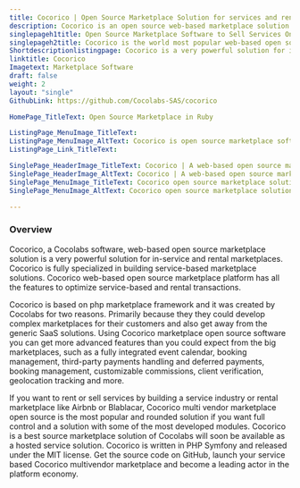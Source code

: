 ```yaml
---
title: Cocorico | Open Source Marketplace Solution for services and rentals.
description: Cocorico is an open source web-based marketplace solution specifically designed for selling services and rentals online. 
singlepageh1title: Open Source Marketplace Software to Sell Services Online.
singlepageh2title: Cocorico is the world most popular web-based open source marketplace solution, specifically designed for selling services and rentals online.
Shortdescriptionlistingpage: Cocorico is a very powerful solution for in-service and rental marketplaces. Cocorico is fully specialized in building service-based marketplaces.
linktitle: Cocorico
Imagetext: Marketplace Software
draft: false
weight: 2
layout: "single"
GithubLink: https://github.com/Cocolabs-SAS/cocorico

HomePage_TitleText: Open Source Marketplace in Ruby

ListingPage_MenuImage_TitleText: 
ListingPage_MenuImage_AltText: Cocorico is open source marketplace software
ListingPage_Link_TitleText: 

SinglePage_HeaderImage_TitleText: Cocorico | A web-based open source marketplace solution specifically designed for selling services and rentals online. 
SinglePage_HeaderImage_AltText: Cocorico | A web-based open source marketplace solution specifically designed for selling services and rentals online. 
SinglePage_MenuImage_TitleText: Cocorico open source marketplace solution has all the features to optimize rental and service-based transactions.
SinglePage_MenuImage_AltText: Cocorico open source marketplace solution has all the features to optimize rental and service-based transactions.

---
```


### Overview

Cocorico, a Cocolabs software, web-based open source marketplace solution is a very powerful solution for in-service and rental marketplaces. Cocorico is fully specialized in building service-based marketplace solutions. Cocorico web-based open source marketplace platform has all the features to optimize service-based and rental transactions.

Cocorico is based on php marketplace framework and it was created by Cocolabs for two reasons. Primarily because they they could develop complex marketplaces for their customers and also get away from the generic SaaS solutions. Using Cocorico marketplace open source software you can get more advanced features than you could expect from the big marketplaces, such as a fully integrated event calendar, booking management, third-party payments handling and deferred payments, booking management, customizable commissions, client verification, geolocation tracking and more.

If you want to rent or sell services by building a service industry or rental marketplace like Airbnb or Blablacar, Cocorico multi vendor marketplace open source is the most popular and rounded solution if you want full control and a solution with some of the most developed modules. Cocorico is a best source marketplace solution of Cocolabs will soon be available as a hosted service solution. Cocorico is written in PHP Symfony and released under the MIT license. Get the source code on GitHub, launch your service based Cocorico multivendor marketplace and become a leading actor in the platform economy.
